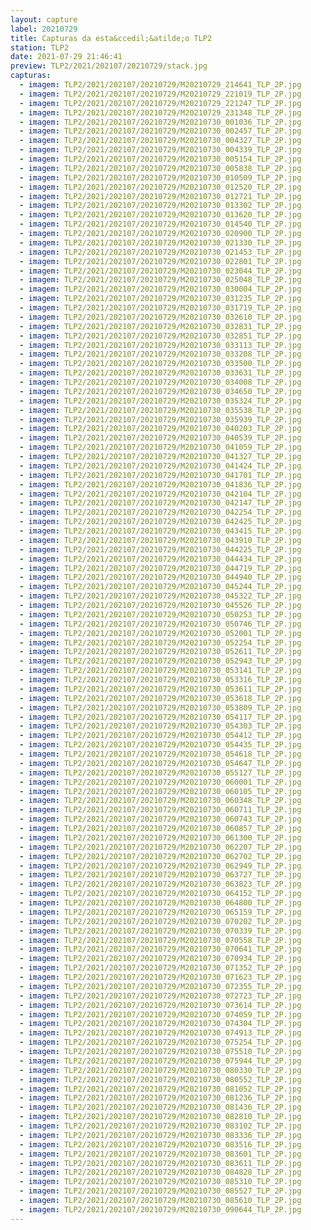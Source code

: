 ```yaml
---
layout: capture
label: 20210729
title: Capturas da esta&ccedil;&atilde;o TLP2
station: TLP2
date: 2021-07-29 21:46:41
preview: TLP2/2021/202107/20210729/stack.jpg
capturas:
  - imagem: TLP2/2021/202107/20210729/M20210729_214641_TLP_2P.jpg
  - imagem: TLP2/2021/202107/20210729/M20210729_221019_TLP_2P.jpg
  - imagem: TLP2/2021/202107/20210729/M20210729_221247_TLP_2P.jpg
  - imagem: TLP2/2021/202107/20210729/M20210729_231348_TLP_2P.jpg
  - imagem: TLP2/2021/202107/20210729/M20210730_001036_TLP_2P.jpg
  - imagem: TLP2/2021/202107/20210729/M20210730_002457_TLP_2P.jpg
  - imagem: TLP2/2021/202107/20210729/M20210730_004327_TLP_2P.jpg
  - imagem: TLP2/2021/202107/20210729/M20210730_004339_TLP_2P.jpg
  - imagem: TLP2/2021/202107/20210729/M20210730_005154_TLP_2P.jpg
  - imagem: TLP2/2021/202107/20210729/M20210730_005838_TLP_2P.jpg
  - imagem: TLP2/2021/202107/20210729/M20210730_010509_TLP_2P.jpg
  - imagem: TLP2/2021/202107/20210729/M20210730_012520_TLP_2P.jpg
  - imagem: TLP2/2021/202107/20210729/M20210730_012721_TLP_2P.jpg
  - imagem: TLP2/2021/202107/20210729/M20210730_013302_TLP_2P.jpg
  - imagem: TLP2/2021/202107/20210729/M20210730_013620_TLP_2P.jpg
  - imagem: TLP2/2021/202107/20210729/M20210730_014540_TLP_2P.jpg
  - imagem: TLP2/2021/202107/20210729/M20210730_020900_TLP_2P.jpg
  - imagem: TLP2/2021/202107/20210729/M20210730_021330_TLP_2P.jpg
  - imagem: TLP2/2021/202107/20210729/M20210730_021453_TLP_2P.jpg
  - imagem: TLP2/2021/202107/20210729/M20210730_022801_TLP_2P.jpg
  - imagem: TLP2/2021/202107/20210729/M20210730_023044_TLP_2P.jpg
  - imagem: TLP2/2021/202107/20210729/M20210730_025048_TLP_2P.jpg
  - imagem: TLP2/2021/202107/20210729/M20210730_030004_TLP_2P.jpg
  - imagem: TLP2/2021/202107/20210729/M20210730_031235_TLP_2P.jpg
  - imagem: TLP2/2021/202107/20210729/M20210730_031719_TLP_2P.jpg
  - imagem: TLP2/2021/202107/20210729/M20210730_032610_TLP_2P.jpg
  - imagem: TLP2/2021/202107/20210729/M20210730_032831_TLP_2P.jpg
  - imagem: TLP2/2021/202107/20210729/M20210730_032851_TLP_2P.jpg
  - imagem: TLP2/2021/202107/20210729/M20210730_033113_TLP_2P.jpg
  - imagem: TLP2/2021/202107/20210729/M20210730_033208_TLP_2P.jpg
  - imagem: TLP2/2021/202107/20210729/M20210730_033500_TLP_2P.jpg
  - imagem: TLP2/2021/202107/20210729/M20210730_033631_TLP_2P.jpg
  - imagem: TLP2/2021/202107/20210729/M20210730_034008_TLP_2P.jpg
  - imagem: TLP2/2021/202107/20210729/M20210730_034650_TLP_2P.jpg
  - imagem: TLP2/2021/202107/20210729/M20210730_035324_TLP_2P.jpg
  - imagem: TLP2/2021/202107/20210729/M20210730_035538_TLP_2P.jpg
  - imagem: TLP2/2021/202107/20210729/M20210730_035939_TLP_2P.jpg
  - imagem: TLP2/2021/202107/20210729/M20210730_040203_TLP_2P.jpg
  - imagem: TLP2/2021/202107/20210729/M20210730_040539_TLP_2P.jpg
  - imagem: TLP2/2021/202107/20210729/M20210730_041059_TLP_2P.jpg
  - imagem: TLP2/2021/202107/20210729/M20210730_041327_TLP_2P.jpg
  - imagem: TLP2/2021/202107/20210729/M20210730_041424_TLP_2P.jpg
  - imagem: TLP2/2021/202107/20210729/M20210730_041701_TLP_2P.jpg
  - imagem: TLP2/2021/202107/20210729/M20210730_041836_TLP_2P.jpg
  - imagem: TLP2/2021/202107/20210729/M20210730_042104_TLP_2P.jpg
  - imagem: TLP2/2021/202107/20210729/M20210730_042147_TLP_2P.jpg
  - imagem: TLP2/2021/202107/20210729/M20210730_042254_TLP_2P.jpg
  - imagem: TLP2/2021/202107/20210729/M20210730_042425_TLP_2P.jpg
  - imagem: TLP2/2021/202107/20210729/M20210730_043415_TLP_2P.jpg
  - imagem: TLP2/2021/202107/20210729/M20210730_043910_TLP_2P.jpg
  - imagem: TLP2/2021/202107/20210729/M20210730_044225_TLP_2P.jpg
  - imagem: TLP2/2021/202107/20210729/M20210730_044434_TLP_2P.jpg
  - imagem: TLP2/2021/202107/20210729/M20210730_044719_TLP_2P.jpg
  - imagem: TLP2/2021/202107/20210729/M20210730_044940_TLP_2P.jpg
  - imagem: TLP2/2021/202107/20210729/M20210730_045244_TLP_2P.jpg
  - imagem: TLP2/2021/202107/20210729/M20210730_045322_TLP_2P.jpg
  - imagem: TLP2/2021/202107/20210729/M20210730_045526_TLP_2P.jpg
  - imagem: TLP2/2021/202107/20210729/M20210730_050253_TLP_2P.jpg
  - imagem: TLP2/2021/202107/20210729/M20210730_050746_TLP_2P.jpg
  - imagem: TLP2/2021/202107/20210729/M20210730_052001_TLP_2P.jpg
  - imagem: TLP2/2021/202107/20210729/M20210730_052254_TLP_2P.jpg
  - imagem: TLP2/2021/202107/20210729/M20210730_052611_TLP_2P.jpg
  - imagem: TLP2/2021/202107/20210729/M20210730_052943_TLP_2P.jpg
  - imagem: TLP2/2021/202107/20210729/M20210730_053141_TLP_2P.jpg
  - imagem: TLP2/2021/202107/20210729/M20210730_053316_TLP_2P.jpg
  - imagem: TLP2/2021/202107/20210729/M20210730_053611_TLP_2P.jpg
  - imagem: TLP2/2021/202107/20210729/M20210730_053618_TLP_2P.jpg
  - imagem: TLP2/2021/202107/20210729/M20210730_053809_TLP_2P.jpg
  - imagem: TLP2/2021/202107/20210729/M20210730_054117_TLP_2P.jpg
  - imagem: TLP2/2021/202107/20210729/M20210730_054303_TLP_2P.jpg
  - imagem: TLP2/2021/202107/20210729/M20210730_054412_TLP_2P.jpg
  - imagem: TLP2/2021/202107/20210729/M20210730_054435_TLP_2P.jpg
  - imagem: TLP2/2021/202107/20210729/M20210730_054618_TLP_2P.jpg
  - imagem: TLP2/2021/202107/20210729/M20210730_054647_TLP_2P.jpg
  - imagem: TLP2/2021/202107/20210729/M20210730_055127_TLP_2P.jpg
  - imagem: TLP2/2021/202107/20210729/M20210730_060001_TLP_2P.jpg
  - imagem: TLP2/2021/202107/20210729/M20210730_060105_TLP_2P.jpg
  - imagem: TLP2/2021/202107/20210729/M20210730_060348_TLP_2P.jpg
  - imagem: TLP2/2021/202107/20210729/M20210730_060711_TLP_2P.jpg
  - imagem: TLP2/2021/202107/20210729/M20210730_060743_TLP_2P.jpg
  - imagem: TLP2/2021/202107/20210729/M20210730_060857_TLP_2P.jpg
  - imagem: TLP2/2021/202107/20210729/M20210730_061300_TLP_2P.jpg
  - imagem: TLP2/2021/202107/20210729/M20210730_062207_TLP_2P.jpg
  - imagem: TLP2/2021/202107/20210729/M20210730_062702_TLP_2P.jpg
  - imagem: TLP2/2021/202107/20210729/M20210730_062949_TLP_2P.jpg
  - imagem: TLP2/2021/202107/20210729/M20210730_063727_TLP_2P.jpg
  - imagem: TLP2/2021/202107/20210729/M20210730_063823_TLP_2P.jpg
  - imagem: TLP2/2021/202107/20210729/M20210730_064152_TLP_2P.jpg
  - imagem: TLP2/2021/202107/20210729/M20210730_064800_TLP_2P.jpg
  - imagem: TLP2/2021/202107/20210729/M20210730_065159_TLP_2P.jpg
  - imagem: TLP2/2021/202107/20210729/M20210730_070202_TLP_2P.jpg
  - imagem: TLP2/2021/202107/20210729/M20210730_070339_TLP_2P.jpg
  - imagem: TLP2/2021/202107/20210729/M20210730_070558_TLP_2P.jpg
  - imagem: TLP2/2021/202107/20210729/M20210730_070641_TLP_2P.jpg
  - imagem: TLP2/2021/202107/20210729/M20210730_070934_TLP_2P.jpg
  - imagem: TLP2/2021/202107/20210729/M20210730_071352_TLP_2P.jpg
  - imagem: TLP2/2021/202107/20210729/M20210730_071623_TLP_2P.jpg
  - imagem: TLP2/2021/202107/20210729/M20210730_072355_TLP_2P.jpg
  - imagem: TLP2/2021/202107/20210729/M20210730_072723_TLP_2P.jpg
  - imagem: TLP2/2021/202107/20210729/M20210730_073614_TLP_2P.jpg
  - imagem: TLP2/2021/202107/20210729/M20210730_074059_TLP_2P.jpg
  - imagem: TLP2/2021/202107/20210729/M20210730_074304_TLP_2P.jpg
  - imagem: TLP2/2021/202107/20210729/M20210730_074913_TLP_2P.jpg
  - imagem: TLP2/2021/202107/20210729/M20210730_075254_TLP_2P.jpg
  - imagem: TLP2/2021/202107/20210729/M20210730_075510_TLP_2P.jpg
  - imagem: TLP2/2021/202107/20210729/M20210730_075944_TLP_2P.jpg
  - imagem: TLP2/2021/202107/20210729/M20210730_080330_TLP_2P.jpg
  - imagem: TLP2/2021/202107/20210729/M20210730_080552_TLP_2P.jpg
  - imagem: TLP2/2021/202107/20210729/M20210730_081052_TLP_2P.jpg
  - imagem: TLP2/2021/202107/20210729/M20210730_081236_TLP_2P.jpg
  - imagem: TLP2/2021/202107/20210729/M20210730_081436_TLP_2P.jpg
  - imagem: TLP2/2021/202107/20210729/M20210730_082810_TLP_2P.jpg
  - imagem: TLP2/2021/202107/20210729/M20210730_083102_TLP_2P.jpg
  - imagem: TLP2/2021/202107/20210729/M20210730_083336_TLP_2P.jpg
  - imagem: TLP2/2021/202107/20210729/M20210730_083516_TLP_2P.jpg
  - imagem: TLP2/2021/202107/20210729/M20210730_083601_TLP_2P.jpg
  - imagem: TLP2/2021/202107/20210729/M20210730_083611_TLP_2P.jpg
  - imagem: TLP2/2021/202107/20210729/M20210730_084828_TLP_2P.jpg
  - imagem: TLP2/2021/202107/20210729/M20210730_085310_TLP_2P.jpg
  - imagem: TLP2/2021/202107/20210729/M20210730_085527_TLP_2P.jpg
  - imagem: TLP2/2021/202107/20210729/M20210730_085610_TLP_2P.jpg
  - imagem: TLP2/2021/202107/20210729/M20210730_090644_TLP_2P.jpg
---
```

